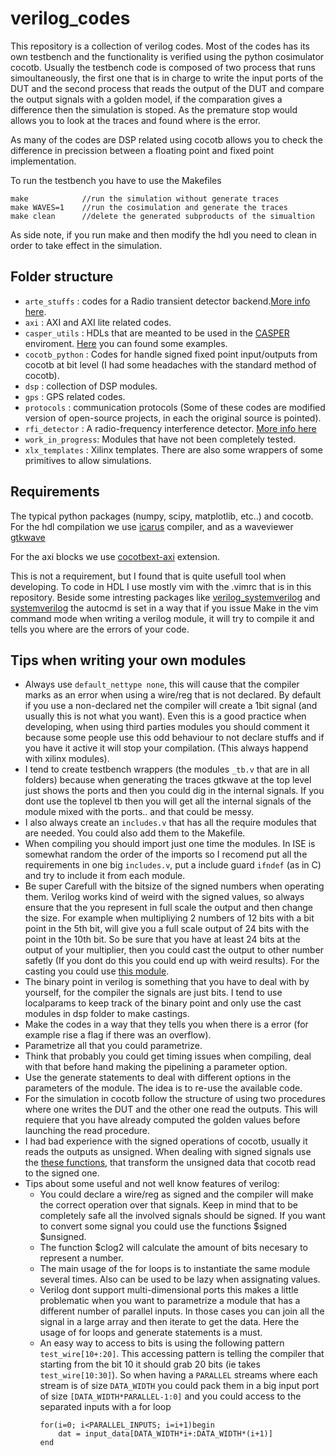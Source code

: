 # verilog_codes

This repository is a collection of verilog codes. Most of the codes has its own testbench and the functionality is verified using the python cosimulator cocotb.
Usually the testbench code is composed of two process that runs simoultaneously, the first one that is in charge to write the input ports of the DUT and the second process that reads the output of the DUT and compare the output signals with a golden model, if the comparation gives a difference then the simulation is stoped. As the premature stop would allows you to look at the traces and found where is the error.

As many of the codes are DSP related using cocotb allows you to check the difference in precission between a floating point and fixed point implementation.

To run the testbench you have to use the Makefiles
```
make            //run the simulation without generate traces
make WAVES=1    //run the cosimulation and generate the traces
make clean      //delete the generated subproducts of the simualtion
```

As side note, if you run make and then modify the hdl you need to clean in order to take effect in the simulation.

## Folder structure
- `arte_stuffs`     : codes for a Radio transient detector backend.[More info here](http://www.das.uchile.cl/lab_mwl/project.html).
- `axi`             : AXI and AXI lite related codes.
- `casper_utils`    : HDLs that are meanted to be used in the [CASPER](https://casper-toolflow.readthedocs.io/projects/tutorials/en/latest/index.html) enviroment. [Here](https://github.com/sebajor/simulink_models) you can found some examples.
- `cocotb_python`   : Codes for handle signed fixed point input/outputs from cocotb at bit level (I had some headaches with the standard method of cocotb).
- `dsp`             : collection of DSP modules.
- `gps`             : GPS related codes.
- `protocols`       : communication protocols (Some of these codes are modified version of open-source projects, in each the original source is pointed).
- `rfi_detector`    : A radio-frequency interference detector. [More info here](http://www.das.uchile.cl/lab_mwl/publicaciones/Tesis/RFI-detection-Engineer_thesis-Daniel_Bravo.pdf)
- `work_in_progress`: Modules that have not been completely tested.
- `xlx_templates`   : Xilinx templates. There are also some wrappers of some primitives to allow simulations.

## Requirements

The typical python packages (numpy, scipy, matplotlib, etc..) and cocotb.
For the hdl compilation we use [icarus](http://iverilog.icarus.com/) compiler, and as a waveviewer [gtkwave](https://gtkwave.sourceforge.net/)

For the axi blocks we use [cocotbext-axi](https://github.com/alexforencich/cocotbext-axi) extension.

This is not a requirement, but I found that is quite usefull tool when developing. To code in HDL I use mostly vim with the .vimrc that is in this repository. Beside some intresting packages like [verilog_systemverilog](https://github.com/vhda/verilog_systemverilog.vim) and [systemverilog](https://github.com/nachumk/systemverilog.vim) the autocmd is set in a way that if you issue Make in the vim command mode when writing a verilog module, it will try to compile it and tells you where are the errors of your code.

## Tips when writing your own modules
- Always use `default_nettype none`, this will cause that the compiler marks as an error when using a wire/reg that is not declared. By default if you use a non-declared net the compiler will create a 1bit signal (and usually this is not what you want). Even this is a good practice when developing, when using third parties modules you should comment it because some people use this odd behaviour to not declare stuffs and if you have it active it will stop your compilation. (This always happend with xilinx modules).
- I tend to create testbench wrappers (the modules `_tb.v` that are in all folders) because when generating the traces gtkwave at the top level just shows the ports and then you could dig in the internal signals. If you dont use the toplevel tb then you will get all the internal signals of the module mixed with the ports.. and that could be messy.
- I also always create an `includes.v` that has all the require modules that are needed. You could also add them to the Makefile.
- When compiling you should import just one time the modules. In ISE is somewhat random the order of the imports so I recomend put all the requirements in one big `includes.v`, put a include guard `ifndef` (as in C) and try to include it from each module.
- Be super Carefull with the bitsize of the signed numbers when operating them. Verilog works kind of weird with the signed values, so always ensure that the you represent in full scale the output and then change the size. For example when multipliying 2 numbers of 12 bits with a bit point in the 5th bit, will give you a full scale output of 24 bits with the point in the 10th bit. So be sure that you have at least 24 bits at the output of your multiplier, then you could cast the output to other number safetly (If you dont do this you could end up with weird results). For the casting you could use [this module](https://github.com/sebajor/verilog_codes/tree/main/dsp/resize_data).
- The binary point in verilog is something that you have to deal with by yourself, for the compiler the signals are just bits. I tend to use localparams to keep track of the binary point and only use the cast modules in dsp folder to make castings.
- Make the codes in a way that they tells you when there is a error (for example rise a flag if there was an overflow).
- Parametrize all that you could parametrize.
- Think that probably you could get timing issues when compiling, deal with that before hand making the pipelining a parameter option.
- Use the generate statements to deal with different options in the parameters of the module. The idea is to re-use the available code.
- For the simulation in cocotb follow the structure of using two procedures where one writes the DUT and the other one read the outputs. This will requiere that you have already computed the golden values before launching the read procedure. 
- I had bad experience with the signed operations of cocotb, usually it reads the outputs as unsigned. When dealing with signed signals use the [these functions](https://github.com/sebajor/verilog_codes/blob/main/cocotb_python/two_comp.py), that transform the unsigned data that cocotb read to the signed one. 
- Tips about some useful and not well know features of verilog:
    - You could declare a wire/reg as signed and the compiler will make the correct operation over that signals. Keep in mind that to be completely safe all the involved signals should be signed. If you want to convert some signal you could use the functions $signed $unsigned.
    - The function $clog2 will calculate the amount of bits necesary to represent a number. 
    - The main usage of the for loops is to instantiate the same module several times. Also can be used to be lazy when assignating values.
    - Verilog dont support multi-dimensional ports this makes a little problematic when you want to parametrize a module that has a different number of parallel inputs. In those cases you can join all the signal in a large array and then iterate to get the data. Here the usage of for loops and generate statements is a must. 
    - An easy way to access to bits is using the following pattern `test_wire[10+:20]`. This accessing pattern is telling the compiler that starting from the bit 10 it should grab 20 bits (ie takes `test_wire[10:30]`). So when having a `PARALLEL` streams where each stream is of size `DATA_WIDTH` you could pack them in a big input port of size `[DATA_WIDTH*PARALLEL-1:0]` and you could access to the separated inputs with a for loop
        ```
        for(i=0; i<PARALLEL_INPUTS; i=i+1)begin
            dat = input_data[DATA_WIDTH*i+:DATA_WIDTH*(i+1)]
        end
        ```
